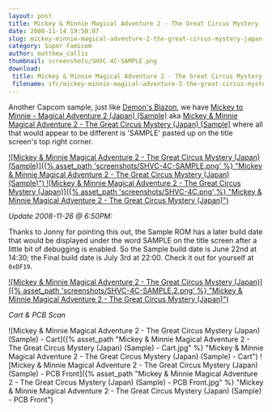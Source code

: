 ```yaml
---
layout: post
title: Mickey & Minnie Magical Adventure 2 - The Great Circus Mystery (Japan) (Sample)
date: 2008-11-14 19:50:07
slug: mickey-minnie-magical-adventure-2-the-great-circus-mystery-japan-sample
category: Super Famicom
author: matthew_callis
thumbnail: screenshots/SHVC-4C-SAMPLE.png
download:
 title: Mickey & Minnie Magical Adventure 2 - The Great Circus Mystery (Japan) (Sample)
 filename: sfc/mickey-minnie-magical-adventure-2-the-great-circus-mystery-japan-sample.7z
---
```


Another Capcom sample, just like [Demon's Blazon](/demons-blazon-makai-mura-monshou-hen-japan-sample/ "Demon's Blazon"), we have [Mickey to Minnie - Magical Adventure 2 (Japan) (Sample)](http://superfamicom.org/info/mickey-and-minnie-magical-adventure-2-the-great-circus-mystery/ "Mickey to Minnie - Magical Adventure 2 (Japan) (Sample)") aka [Mickey &amp; Minnie Magical Adventure 2 - The Great Circus Mystery (Japan) (Sample)](http://superfamicom.org/info/mickey-and-minnie-magical-adventure-2-the-great-circus-mystery/ "Mickey &amp; Minnie Magical Adventure 2 - The Great Circus Mystery (Japan) (Sample)") where all that would appear to be different is 'SAMPLE' pasted up on the title screen's top right corner.

[
![Mickey &amp; Minnie Magical Adventure 2 - The Great Circus Mystery (Japan) (Sample)]({% asset_path 'screenshots/SHVC-4C-SAMPLE.png' %} "Mickey &amp; Minnie Magical Adventure 2 - The Great Circus Mystery (Japan) (Sample)")
![Mickey &amp; Minnie Magical Adventure 2 - The Great Circus Mystery (Japan)]({% asset_path 'screenshots/SHVC-4C.png' %} "Mickey &amp; Minnie Magical Adventure 2 - The Great Circus Mystery (Japan)")
](http://superfamicom.org/info/mickey-and-minnie-magical-adventure-2-the-great-circus-mystery/ "Mickey &amp; Minnie Magical Adventure 2 - The Great Circus Mystery (Japan) (Sample)")

_Update 2008-11-26 @ 6:50PM:_

Thanks to Jonny for pointing this out, the Sample ROM has a later build date that would be displayed under the word SAMPLE on the title screen after a little bit of debugging is enabled. So the Sample build date is June 22nd at 14:30; the Final build date is July 3rd at 22:00. Check it out for yourself at `0xDF19`.

[
![Mickey &amp; Minnie Magical Adventure 2 - The Great Circus Mystery (Japan)]({% asset_path 'screenshots/SHVC-4C-SAMPLE.2.png' %} "Mickey &amp; Minnie Magical Adventure 2 - The Great Circus Mystery (Japan)")
](http://superfamicom.org/info/mickey-and-minnie-magical-adventure-2-the-great-circus-mystery/ "Mickey &amp; Minnie Magical Adventure 2 - The Great Circus Mystery (Japan) (Sample)")

_Cart & PCB Scan_

![Mickey & Minnie Magical Adventure 2 - The Great Circus Mystery (Japan) (Sample) - Cart]({% asset_path "Mickey & Minnie Magical Adventure 2 - The Great Circus Mystery (Japan) (Sample) - Cart.jpg" %} "Mickey & Minnie Magical Adventure 2 - The Great Circus Mystery (Japan) (Sample) - Cart")
![Mickey & Minnie Magical Adventure 2 - The Great Circus Mystery (Japan) (Sample) - PCB Front]({% asset_path "Mickey & Minnie Magical Adventure 2 - The Great Circus Mystery (Japan) (Sample) - PCB Front.jpg" %} "Mickey & Minnie Magical Adventure 2 - The Great Circus Mystery (Japan) (Sample) - PCB Front")
